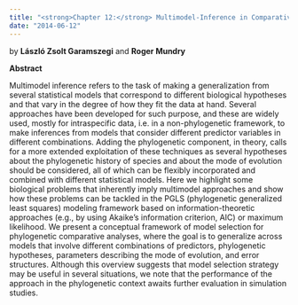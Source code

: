 ```yaml
---
title: "<strong>Chapter 12:</strong> Multimodel-Inference in Comparative Analyses"
date: "2014-06-12"
---
```


by **László Zsolt Garamszegi** and **Roger Mundry**

**Abstract**

Multimodel inference refers to the task of making a generalization from several statistical models that correspond to different biological hypotheses and that vary in the degree of how they fit the data at hand. Several approaches have been developed for such purpose, and these are widely used, mostly for intraspecific data, i.e. in a non-phylogenetic framework, to make inferences from models that consider different predictor variables in different combinations. Adding the phylogenetic component, in theory, calls for a more extended exploitation of these techniques as several hypotheses about the phylogenetic history of species and about the mode of evolution should be considered, all of which can be flexibly incorporated and combined with different statistical models. Here we highlight some biological problems that inherently imply multimodel approaches and show how these problems can be tackled in the PGLS (phylogenetic generalized least squares) modeling framework based on information-theoretic approaches (e.g., by using Akaike’s information criterion, AIC) or maximum likelihood. We present a conceptual framework of model selection for phylogenetic comparative analyses, where the goal is to generalize across models that involve different combinations of predictors, phylogenetic hypotheses, parameters describing the mode of evolution, and error structures. Although this overview suggests that model selection strategy may be useful in several situations, we note that the performance of the approach in the phylogenetic context awaits further evaluation in simulation studies.
